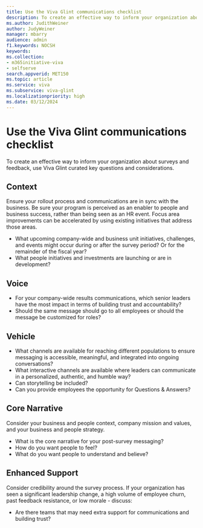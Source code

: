 ```yaml
---
title: Use the Viva Glint communications checklist
description: To create an effective way to inform your organization about surveys and feedback, use Viva Glint curated key questions and considerations. 
ms.author: JudithWeiner
author: JudyWeiner
manager: mbarry
audience: admin
f1.keywords: NOCSH
keywords: 
ms.collection:  
- m365initiative-viva
- selfserve 
search.appverid: MET150 
ms.topic: article
ms.service: viva
ms.subservice: viva-glint
ms.localizationpriority: high
ms.date: 03/12/2024
---
```


# Use the Viva Glint communications checklist

To create an effective way to inform your organization about surveys and feedback, use Viva Glint curated key questions and considerations. 

## Context

Ensure your rollout process and communications are in sync with the business. Be sure your program is perceived as an enabler to people and business success, rather than being seen as an HR event. Focus area improvements can be accelerated by using existing initiatives that address those areas.

- What upcoming company-wide and business unit initiatives, challenges, and events might occur during or after the survey period? Or for the remainder of the fiscal year?
- What people initiatives and investments are launching or are in development?

## Voice

- For your company-wide results communications, which senior leaders have the most impact in terms of building trust and accountability? 
- Should the same message should go to all employees or should the message be customized for roles?

## Vehicle

- What channels are available for reaching different populations to ensure messaging is accessible, meaningful, and integrated into ongoing conversations? 
- What interactive channels are available where leaders can communicate in a personalized, authentic, and humble way?
- Can storytelling be included?
- Can you provide employees the opportunity for Questions & Answers? 

## Core Narrative

Consider your business and people context, company mission and values, and your business and people strategy.

- What is the core narrative for your post-survey messaging? 
- How do you want people to feel?
- What do you want people to understand and believe? 

## Enhanced Support

Consider credibility around the survey process. If your organization has seen a significant leadership change, a high volume of employee churn, past feedback resistance, or low morale - discuss:

- Are there teams that may need extra support for communications and building trust? 

